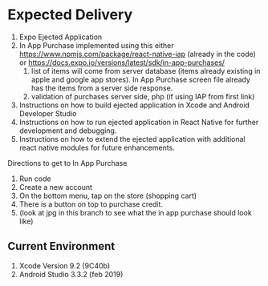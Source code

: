 # Expected Delivery

1. Expo Ejected Application
2. In App Purchase implemented using this either https://www.npmjs.com/package/react-native-iap (already in the code) or https://docs.expo.io/versions/latest/sdk/in-app-purchases/
	1. list of items will come from server database (items already existing in apple and google app stores). In App Purchase screen file already has the items from a server side response.
	2. validation of purchases server side, php (if using IAP from first link)
3. Instructions on how to build ejected application in Xcode and Android Developer Studio
4. Instructions on how to run ejected application in React Native for further development and debugging.
5. Instructions on how to extend the ejected application with additional react native modules for future enhancements.

Directions to get to In App Purchase
1. Run code
2. Create a new account
3. On the bottom menu, tap on the store (shopping cart)
4. There is a button on top to purchase credit.
5. (look at jpg in this branch to see what the in app purchase should look like)

## Current Environment
1. Xcode Version 9.2 (9C40b)
2. Android Studio 3.3.2 (feb 2019)
